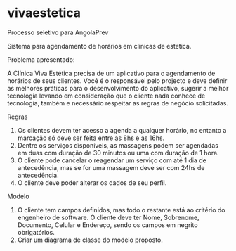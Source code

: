 # vivaestetica
Processo seletivo para AngolaPrev

Sistema para agendamento de horários em clinicas de estetica.

Problema apresentado:

A Clínica Viva Estética precisa de um aplicativo para o agendamento de horários de seus
clientes. Você é o responsável pelo projecto e deve definir as melhores práticas para o
desenvolvimento do aplicativo, sugerir a melhor tecnologia levando em consideração que o
cliente nada conhece de tecnologia, também e necessário respeitar as regras de negócio
solicitadas.

Regras
1. Os clientes devem ter acesso a agenda a qualquer horário, no entanto a marcação só
deve ser feita entre as 8hs e as 16hs.
2. Dentre os serviços disponíveis, as massagens podem ser agendadas em duas com
duração de 30 minutos ou uma com duração de 1 hora.
3. O cliente pode cancelar o reagendar um serviço com até 1 dia de antecedência, mas se
for uma massagem deve ser com 24hs de antecedência.
4. O cliente deve poder alterar os dados de seu perfil.

Modelo
1. O cliente tem campos definidos, mas todo o restante está ao critério do engenheiro de
software. O cliente deve ter Nome, Sobrenome, Documento, Celular e Endereço,
sendo os campos em negrito obrigatórios.
2. Criar um diagrama de classe do modelo proposto.
